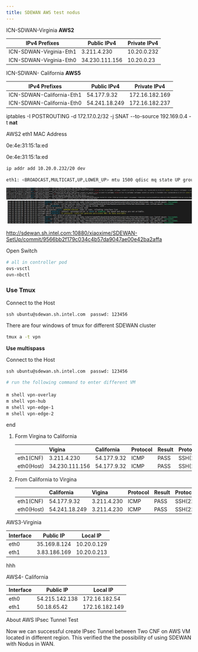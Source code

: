 ```yaml
---
title: SDEWAN AWS test nodus
---
```




ICN-SDWAN-Virginia   **AWS2**

| **IPv4 Prefixes**       | **Public IPv4** | **Private IPv4** |
| ----------------------- | --------------- | ---------------- |
| ICN-SDWAN-Virginia-Eth1 | 3.211.4.230     | 10.20.0.232      |
| ICN-SDWAN-Virginia-Eth0 | 34.230.111.156  | 10.20.0.23       |

 

ICN-SDWAN- California **AWS5**

| **IPv4 Prefixes**         | **Public IPv4** | **Private IPv4** |
| ------------------------- | --------------- | ---------------- |
| ICN-SDWAN-California-Eth1 | 54.177.9.32     | 172.16.182.169   |
| ICN-SDWAN-California-Eth0 | 54.241.18.249   | 172.16.182.237   |

 iptables -I POSTROUTING -d 172.17.0.2/32 -j SNAT --to-source 192.169.0.4 -t **nat**





AWS2 eth1 MAC Address

 0e:4e:31:15:1a:ed

0e:4e:31:15:1a:ed

```sh
ip addr add 10.20.0.232/20 dev 
```



```sh
eth1: <BROADCAST,MULTICAST,UP,LOWER_UP> mtu 1500 qdisc mq state UP group default qlen 1000     link/ether 0e:4e:31:15:1a:ed brd ff:ff:ff:ff:ff:ff                                             inet 10.20.0.232/20 brd 10.20.15.255 scope global eth1                                         valid_lft forever preferred_lft forever                                                         inet6 fe80::c4e:31ff:fe15:1aed/64 scope link                                                    valid_lft forever preferred_lft forever 
```

![image-20220601104429172](sdewan-AWS-testnodus/image-20220601104429172.png)![image-20220601105234136](sdewan-AWS-testnodus/image-20220601105234136.png)







http://sdewan.sh.intel.com:10880/xiaoxime/SDEWAN-SetUp/commit/9566bb2f179c034c4b57da9047ae00e42ba2affa





Open Switch

```sh
# all in controller pod
ovs-vsctl
ovn-nbctl
```







### Use Tmux

Connect to the Host

```
ssh ubuntu@sdewan.sh.intel.com  passwd: 123456
```

There are four windows of tmux for different SDEWAN cluster

```sh
tmux a -t vpn
```



**Use multispass**

Connect to the Host

```
ssh ubuntu@sdewan.sh.intel.com  passwd: 123456
```

```sh
# run the following command to enter different VM

m shell vpn-overlay
m shell vpn-hub
m shell vpn-edge-1
m shell vpn-edge-2
```



end











1. Form Virgina to California

   |            | Vigina         | California  | Protocol | Result | Protocal | Result |
   | ---------- | -------------- | ----------- | -------- | ------ | -------- | ------ |
   | eth1(CNF)  | 3.211.4.230    | 54.177.9.32 | ICMP     | PASS   | SSH(22)  | Failed |
   | eth0(Host) | 34.230.111.156 | 54.177.9.32 | ICMP     | PASS   | SSH(22)  | PASS   |

2. From California to Virgina

   |            | California    | Vigina      | Protocol | Result | Protocal | Result |
   | ---------- | ------------- | ----------- | -------- | ------ | :------- | ------ |
   | eth1(CNF)  | 54.177.9.32   | 3.211.4.230 | ICMP     | PASS   | SSH(22)  | Failed |
   | eth0(Host) | 54.241.18.249 | 3.211.4.230 | ICMP     | PASS   | SSH(22)  | Failed |
























AWS3-Virginia

| Interface | Public IP    | Local IP    |
| --------- | ------------ | ----------- |
| eth0      | 35.169.8.124 | 10.20.0.129 |
| eth1      | 3.83.186.169 | 10.20.0.213 |







hhh



AWS4- California

| Interface | Public IP      | Local IP       |
| --------- | -------------- | -------------- |
| eth0      | 54.215.142.138 | 172.16.182.54  |
| eth1      | 50.18.65.42    | 172.16.182.149 |









About AWS IPsec Tunnel Test



Now we can successful create IPsec Tunnel between Two CNF on AWS VM  located in different region. This verified the the possibility of using SDEWAN with Nodus in WAN.

